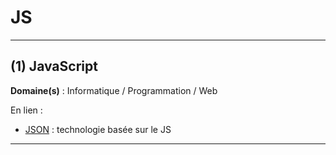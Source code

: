 # JS

--------------------

## (1) JavaScript

**Domaine(s)** : Informatique / Programmation / Web

En lien :

+ [JSON](json.md) : technologie basée sur le JS

--------------------